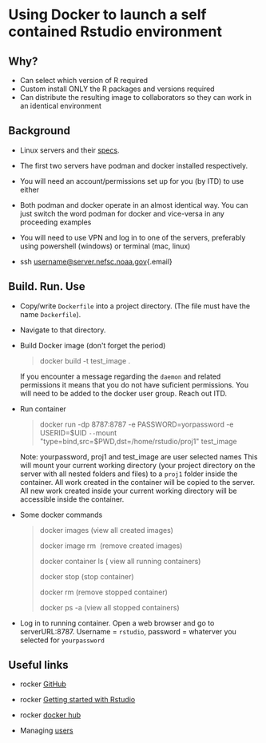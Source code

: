 # Using Docker to launch a self contained Rstudio environment

## Why?

-   Can select which version of R required
-   Custom install ONLY the R packages and versions required
-   Can distribute the resulting image to collaborators so they can work in an identical environment

## Background

-   Linux servers and their [specs](https://www.st.nmfs.noaa.gov/confluence/display/NECIT/Linux+Servers+at+the+NEFSC).

-   The first two servers have podman and docker installed respectively.

-   You will need an account/permissions set up for you (by ITD) to use either

-   Both podman and docker operate in an almost identical way. You can just switch the word podman for docker and vice-versa in any proceeding examples

-   You will need to use VPN and log in to one of the servers, preferably using powershell (windows) or terminal (mac, linux)

-   ssh [username\@server.nefsc.noaa.gov](mailto:username@server.noaa.nefsc.gov){.email}

## Build. Run. Use

-   Copy/write `Dockerfile` into a project directory. (The file must have the name `Dockerfile`).

-   Navigate to that directory.

-   Build Docker image (don't forget the period)

    > docker build -t test_image .

    If you encounter a message regarding the `daemon` and related permissions it means that you do not have suficient permissions. You will need to be added to the docker user group. Reach out ITD.

-   Run container

    > docker run -dp 8787:8787 -e PASSWORD=yorpassword -e USERID=\$UID `--`mount "type=bind,src=\$PWD,dst=/home/rstudio/proj1" test_image

    Note: yourpassword, proj1 and test_image are user selected names This will mount your current working directory (your project directory on the server with all nested folders and files) to a `proj1` folder inside the container. All work created in the container will be copied to the server. All new work created inside your current working directory will be accessible inside the container.

-   Some docker commands

    > docker images (view all created images)
    >
    > docker image rm <image ID> (remove created images)
    >
    > docker container ls ( view all running containers)
    >
    > docker stop <container ID> (stop container)
    >
    > docker rm <container ID> (remove stopped container)
    >
    > docker ps -a (view all stopped containers)

-   Log in to running container. Open a web browser and go to serverURL:8787. Username = `rstudio`, password = whaterver you selected for `yourpassword`

## Useful links

-   rocker [GitHub](https://github.com/rocker-org/rocker)

-   rocker [Getting started with Rstudio](https://github.com/rocker-org/rocker/wiki/Using-the-RStudio-image)

-   rocker [docker hub](https://hub.docker.com/u/rocker)

-   Managing [users](https://www.rocker-project.org/use/managing_users/)
